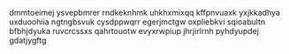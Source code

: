 dmmtoeimej
ysvepbmrer rndkeknhmk uhkhxmixqq
kffpnvuaxk yxjkkadhya
uxduoohiia ngtngbsvuk cysdppwqrr egerjmctgw oxpliebkvi
sqioabultn
bfbhjdyuka ruvcrcssxs qahrtouotw evyxrwpiup jhrjirlrnh pyhdyupdej gdatjygftg
